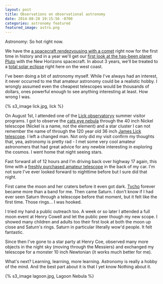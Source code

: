 ```yaml
---
layout: post
title: Observations on observational astronomy
date: 2014-08-28 19:15:56 -0700
categories: astronomy featured
featured_image: astro.png
---
```

Astronomy: So hot right now.

We have the [a spacecraft rendezvousing with a comet](https://www.google.com/search?q=rosetta+spacecraft&tbm=nws) right now for the first time in history and in a year we'll get our [first look at the has-been planet Pluto](http://www.nasa.gov/mission_pages/newhorizons/main/) with the New Horizons spacecraft. In about 3 years, we'll be treated to a [total solar eclipse](http://www.eclipse2017.org/2017/path_through_the_US.htm) right here on the west coast.

I've been doing a bit of astronomy myself. While I've always had an interest, it never occurred to me that amateur astronomy could be a realistic hobby. I wrongly assumed even the cheapest telescopes would be thousands of dollars, ones powerful enough to see anything interesting at least. How wrong I was.

{% s3_image lick.jpg, lick %}

On August 1st, I attended one of the [Lick observatoryy](http://www.ucolick.org/public/sumvispro.html) summer visitor programs. I got to observe the [cats eye nebula](http://cognitivedistortion.com/img/FG85/Space/51_The-Cats-Eye-Nebula.jpg) through the 40 inch Nickel telescope (Nickel is a name, not the element) and a star cluster I can not remember the name of through the 120 year old 36 inch [James Lick telescope](http://en.wikipedia.org/wiki/James_Lick_telescope). I left a changed man. Not only did my visit confirm my thoughts that, yea, astronomy is pretty rad - I met some very cool amateur astronomers that had great advice for any newbie interesting in exploring the cosmos. I went home that night seeing stars.


Fast forward all of 12 hours and I'm driving back over highway 17 again, this time with a [freshly purchased amateur telescope](http://www.telescope.com/Orion-StarSeeker-III-127mm-GoTo-Mak-Cass-Telescope/p/106371.uts) in the back of my car. I'm not sure I've ever looked forward to nighttime before but I sure did that night.

First came the moon and her craters before it even got dark. [Tycho](http://en.wikipedia.org/wiki/Tycho_%28crater%29) forever became more than a band for me. Then came Saturn. I don't know if I had ever seen Saturn through a telescope before that moment, but it felt like the first time. Those rings... I was hooked.


I tried my hand a public outreach too. A week or so later I attended a full moon event at Henry Cowell and let the public peer though my new scope. I showed many children and adults too their first look at both the moon up close and Saturn's rings. Saturn in particular literally wow'd people. It felt fantastic.

Since then I've gone to a star party at Henry Coe, observed many more objects in the night sky (moving through the Messiers) and exchanged my telescope for a monster 10 inch Newtonian (it works much better for me).

What's next? Learning, learning, more learning. Astronomy is really a hobby of the mind. And the best part about it is that I yet know Nothing about it.

{% s3_image lagoon.jpg, Lagoon Nebula %}
